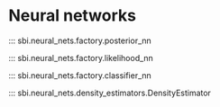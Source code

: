 # Neural networks

::: sbi.neural_nets.factory.posterior_nn

::: sbi.neural_nets.factory.likelihood_nn

::: sbi.neural_nets.factory.classifier_nn

::: sbi.neural_nets.density_estimators.DensityEstimator
